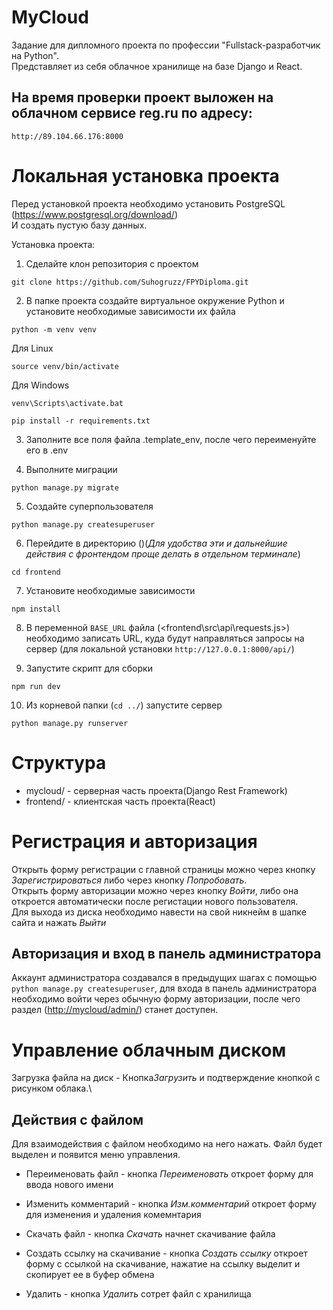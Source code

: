 # MyCloud

Задание для дипломного проекта по профессии "Fullstack-разработчик на Python".\
Представляет из себя облачное хранилище на базе Django и React.
## На время проверки проект выложен на облачном сервисе reg.ru по адресу:
`http://89.104.66.176:8000`

# Локальная установка проекта

Перед установкой проекта необходимо установить PostgreSQL\
(<https://www.postgresql.org/download/>)\
И создать пустую базу данных.

Установка проекта:

1) Сделайте клон репозитория с проектом
```
git clone https://github.com/Suhogruzz/FPYDiploma.git
```
2) В папке проекта создайте виртуальное окружение Python и установите необходимые зависимости их файла 

```
python -m venv venv
```
Для Linux
```
source venv/bin/activate
```
Для Windows
```
venv\Scripts\activate.bat
```
```
pip install -r requirements.txt
```

3) Заполните все поля файла .template_env, после чего переименуйте его в .env

4) Выполните миграции 
```
python manage.py migrate
```
5) Создайте суперпользователя 
```
python manage.py createsuperuser
```

6) Перейдите в директорию (<frontend/>)(*Для удобства эти и дальнейшие действия с фронтендом проще делать в отдельном терминале*)
```
cd frontend
```
7) Установите необходимые зависимости
```
npm install
```
8) В переменной `BASE_URL` файла (<frontend\src\api\requests.js>) необходимо записать URL, куда будут направляться запросы на сервер (для локальной установки `http://127.0.0.1:8000/api/`)

9) Запустите скрипт для сборки
```
npm run dev
```

10) Из корневой папки (`cd ../`) запустите сервер
```
python manage.py runserver
```

# Структура 
* mycloud/ - серверная часть проекта(Django Rest Framework)
* frontend/ - клиентская часть проекта(React)

# Регистрация и авторизация

Открыть форму регистрации с главной страницы можно через кнопку *Зарегистрироваться* либо через кнопку *Попробовать*.\
Открыть форму авторизации можно через кнопку *Войти*, либо она откроется автоматически после регистации нового пользователя.\
Для выхода из диска необходимо навести на свой никнейм в шапке сайта и нажать *Выйти*

## Авторизация и вход в панель администратора

Аккаунт администратора создавался в предыдущих шагах с помощью `python manage.py createsuperuser`, для входа в панель администратора необходимо войти через обычную форму авторизации, после чего раздел (<http://mycloud/admin/>) станет доступен.

# Управление облачным диском

Загрузка файла на диск - Кнопка*Загрузить* и подтверждение кнопкой с рисунком облака.\

## Действия с файлом

Для взаимодействия с файлом необходимо на него нажать. Файл будет выделен и появится меню управления.

* Переименовать файл - кнопка *Переименовать* откроет форму для ввода нового имени

* Изменить комментарий - кнопка *Изм.комментарий* откроет форму для изменения и удаления комемнтария

* Скачать файл - кнопка *Скачать* начнет скачивание файла

* Создать ссылку на скачивание - кнопка *Создать ссылку* откроет форму с ссылкой на скачивание, нажатие на ссылку выделит и скопирует ее в буфер обмена

* Удалить - кнопка *Удалить* сотрет файл с хранилища

